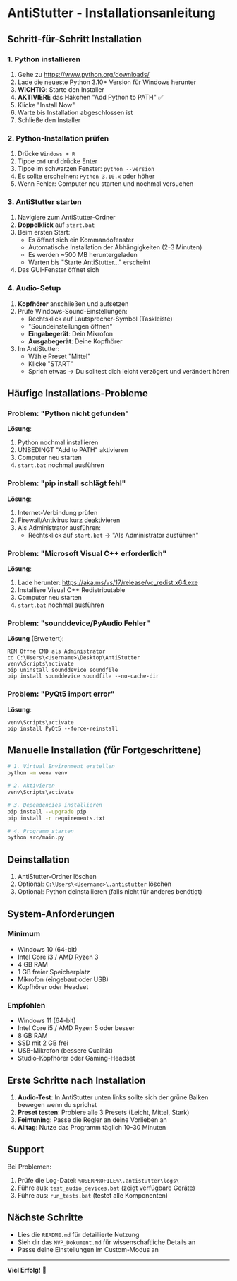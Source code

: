 # AntiStutter - Installationsanleitung

## Schritt-für-Schritt Installation

### 1. Python installieren

1. Gehe zu https://www.python.org/downloads/
2. Lade die neueste Python 3.10+ Version für Windows herunter
3. **WICHTIG**: Starte den Installer
4. **AKTIVIERE** das Häkchen "Add Python to PATH" ✅
5. Klicke "Install Now"
6. Warte bis Installation abgeschlossen ist
7. Schließe den Installer

### 2. Python-Installation prüfen

1. Drücke `Windows + R`
2. Tippe `cmd` und drücke Enter
3. Tippe im schwarzen Fenster: `python --version`
4. Es sollte erscheinen: `Python 3.10.x` oder höher
5. Wenn Fehler: Computer neu starten und nochmal versuchen

### 3. AntiStutter starten

1. Navigiere zum AntiStutter-Ordner
2. **Doppelklick** auf `start.bat`
3. Beim ersten Start:
   - Es öffnet sich ein Kommandofenster
   - Automatische Installation der Abhängigkeiten (2-3 Minuten)
   - Es werden ~500 MB heruntergeladen
   - Warten bis "Starte AntiStutter..." erscheint
4. Das GUI-Fenster öffnet sich

### 4. Audio-Setup

1. **Kopfhörer** anschließen und aufsetzen
2. Prüfe Windows-Sound-Einstellungen:
   - Rechtsklick auf Lautsprecher-Symbol (Taskleiste)
   - "Soundeinstellungen öffnen"
   - **Eingabegerät**: Dein Mikrofon
   - **Ausgabegerät**: Deine Kopfhörer
3. Im AntiStutter:
   - Wähle Preset "Mittel"
   - Klicke "START"
   - Sprich etwas → Du solltest dich leicht verzögert und verändert hören

## Häufige Installations-Probleme

### Problem: "Python nicht gefunden"

**Lösung**:
1. Python nochmal installieren
2. UNBEDINGT "Add to PATH" aktivieren
3. Computer neu starten
4. `start.bat` nochmal ausführen

### Problem: "pip install schlägt fehl"

**Lösung**:
1. Internet-Verbindung prüfen
2. Firewall/Antivirus kurz deaktivieren
3. Als Administrator ausführen:
   - Rechtsklick auf `start.bat` → "Als Administrator ausführen"

### Problem: "Microsoft Visual C++ erforderlich"

**Lösung**:
1. Lade herunter: https://aka.ms/vs/17/release/vc_redist.x64.exe
2. Installiere Visual C++ Redistributable
3. Computer neu starten
4. `start.bat` nochmal ausführen

### Problem: "sounddevice/PyAudio Fehler"

**Lösung** (Erweitert):
```batch
REM Öffne CMD als Administrator
cd C:\Users\<Username>\Desktop\AntiStutter
venv\Scripts\activate
pip uninstall sounddevice soundfile
pip install sounddevice soundfile --no-cache-dir
```

### Problem: "PyQt5 import error"

**Lösung**:
```batch
venv\Scripts\activate
pip install PyQt5 --force-reinstall
```

## Manuelle Installation (für Fortgeschrittene)

```bash
# 1. Virtual Environment erstellen
python -m venv venv

# 2. Aktivieren
venv\Scripts\activate

# 3. Dependencies installieren
pip install --upgrade pip
pip install -r requirements.txt

# 4. Programm starten
python src/main.py
```

## Deinstallation

1. AntiStutter-Ordner löschen
2. Optional: `C:\Users\<Username>\.antistutter` löschen
3. Optional: Python deinstallieren (falls nicht für anderes benötigt)

## System-Anforderungen

### Minimum
- Windows 10 (64-bit)
- Intel Core i3 / AMD Ryzen 3
- 4 GB RAM
- 1 GB freier Speicherplatz
- Mikrofon (eingebaut oder USB)
- Kopfhörer oder Headset

### Empfohlen
- Windows 11 (64-bit)
- Intel Core i5 / AMD Ryzen 5 oder besser
- 8 GB RAM
- SSD mit 2 GB frei
- USB-Mikrofon (bessere Qualität)
- Studio-Kopfhörer oder Gaming-Headset

## Erste Schritte nach Installation

1. **Audio-Test**: In AntiStutter unten links sollte sich der grüne Balken bewegen wenn du sprichst
2. **Preset testen**: Probiere alle 3 Presets (Leicht, Mittel, Stark)
3. **Feintuning**: Passe die Regler an deine Vorlieben an
4. **Alltag**: Nutze das Programm täglich 10-30 Minuten

## Support

Bei Problemen:
1. Prüfe die Log-Datei: `%USERPROFILE%\.antistutter\logs\`
2. Führe aus: `test_audio_devices.bat` (zeigt verfügbare Geräte)
3. Führe aus: `run_tests.bat` (testet alle Komponenten)

## Nächste Schritte

- Lies die `README.md` für detaillierte Nutzung
- Sieh dir das `MVP_Dokument.md` für wissenschaftliche Details an
- Passe deine Einstellungen im Custom-Modus an

---

**Viel Erfolg!** 🎤
